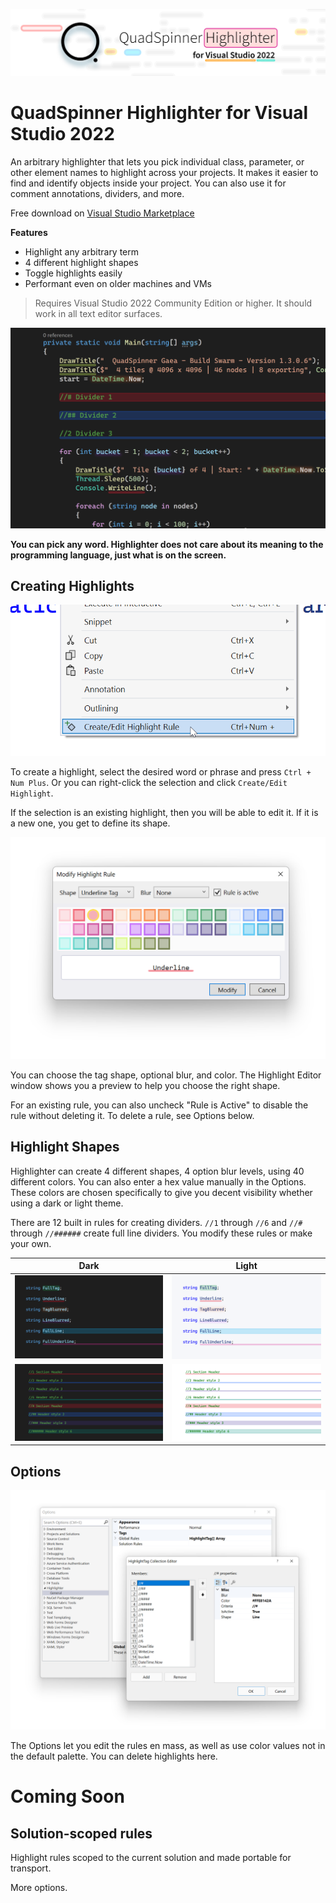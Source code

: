 ![](images/cover-git.png)

# QuadSpinner Highlighter for Visual Studio 2022

An arbitrary highlighter that lets you pick individual class, parameter, or other element names to highlight across your projects. It makes it easier to find and identify objects inside your project. You can also use it for comment annotations, dividers, and more.

Free download on [Visual Studio Marketplace](https://marketplace.visualstudio.com/items?itemName=DaxPandhi.Highlighter1)

**Features**
- Highlight any arbitrary term
- 4 different highlight shapes
- Toggle highlights easily
- Performant even on older machines and VMs

> Requires Visual Studio 2022 Community Edition or higher. It should work in all text editor surfaces.

![](images/example_code.png)

**You can pick any word. Highlighter does not care about its meaning to the programming language, just what is on the screen.**

## Creating Highlights

![](images/menu.png)

To create a highlight, select the desired word or phrase and press `Ctrl + Num Plus`. Or you can right-click the selection and click `Create/Edit Highlight`.

If the selection is an existing highlight, then you will be able to edit it. If it is a new one, you get to define its shape.

![](images/editor.png)

You can choose the tag shape, optional blur, and color. The Highlight Editor window shows you a preview to help you choose the right shape.

For an existing rule, you can also uncheck "Rule is Active" to disable the rule without deleting it. To delete a rule, see Options below.

## Highlight Shapes

Highlighter can create 4 different shapes, 4 option blur levels, using 40 different colors. You can also enter a hex value manually in the Options. These colors are chosen specifically to give you decent visibility whether using a dark or light theme.

There are 12 built in rules for creating dividers. `//1` through `//6` and `//#` through `//######` create full line dividers. You modify these rules or make your own.

| Dark | Light|
| --- | --- |
| ![](images/example_dark.png) | ![](images/example_light.png) | 
| ![](images/dividers_dark.png) | ![](images/dividers_light.png) |

## Options

![](images/options.png)

The Options let you edit the rules en mass, as well as use color values not in the default palette. You can delete highlights here.

# Coming Soon

## Solution-scoped rules

Highlight rules scoped to the current solution and made portable for transport.

More options.


